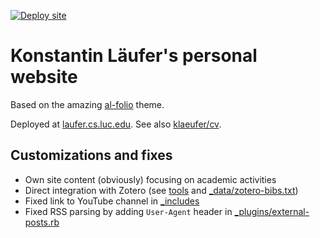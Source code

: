 [![Deploy site](https://github.com/klaeufer/klaeufer.github.io/actions/workflows/deploy.yml/badge.svg)](https://github.com/klaeufer/klaeufer.github.io/actions/workflows/deploy.yml)

# Konstantin Läufer's personal website

Based on the amazing [al-folio](https://github.com/alshedivat/al-folio) theme.

Deployed at [laufer.cs.luc.edu](https://laufer.cs.luc.edu/). 
See also [klaeufer/cv](https://github.com/klaeufer/cv).

## Customizations and fixes

- Own site content (obviously) focusing on academic activities
- Direct integration with Zotero (see [tools](../../tree/main/tools) and [_data/zotero-bibs.txt](../../tree/main/_data/zotero-bibs.txt))
- Fixed link to YouTube channel in [_includes](../../tree/main/_includes)
- Fixed RSS parsing by adding `User-Agent` header in [_plugins/external-posts.rb](../../tree/main/_plugins/external-posts.rb)
